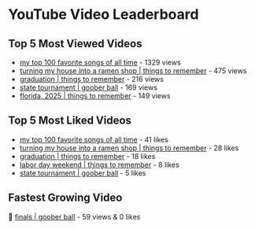 # YouTube Video Leaderboard

## Top 5 Most Viewed Videos
- [my top 100 favorite songs of all time](https://youtu.be/zYnjnriU374) - 1329 views
- [turning my house into a ramen shop | things to remember](https://youtu.be/RBDZBPQs_fI) - 475 views
- [graduation | things to remember](https://youtu.be/l2r22Se8iw4) - 216 views
- [state tournament | goober ball](https://youtu.be/Ci5MFGdfzOE) - 169 views
- [florida, 2025 | things to remember](https://youtu.be/EGSwAs7yjAY) - 149 views

## Top 5 Most Liked Videos
- [my top 100 favorite songs of all time](https://youtu.be/zYnjnriU374) - 41 likes
- [turning my house into a ramen shop | things to remember](https://youtu.be/RBDZBPQs_fI) - 28 likes
- [graduation | things to remember](https://youtu.be/l2r22Se8iw4) - 18 likes
- [labor day weekend | things to remember](https://youtu.be/I6uEidcqydk) - 8 likes
- [state tournament | goober ball](https://youtu.be/Ci5MFGdfzOE) - 5 likes

## Fastest Growing Video
🔹 [finals | goober ball](https://youtu.be/srDTP8KR9QE) - 59 views & 0 likes
